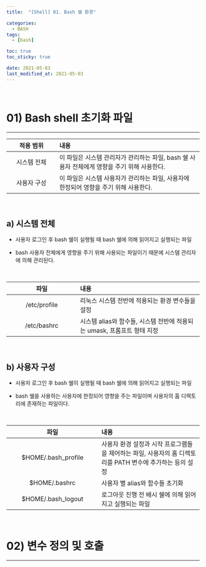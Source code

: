 ```yaml
---
title:  "[Shell] 01. Bash 쉘 환경" 

categories:
  - BASH
tags:
  - [bash]

toc: true
toc_sticky: true

date: 2021-05-03
last_modified_at: 2021-05-03
---
```

<br>

# 01) Bash shell 초기화 파일
---

<style>
table {
    font-size: 12pt;
}
table th:first-of-type {
    width: 5%;
}
table th:nth-of-type(2) {
    width: 15%;
}
table th:nth-of-type(3) {
    width: 50%;
}
table th:nth-of-type(4) {
    width: 30%;
}
big {
    font-size: 15pt;
}
</style>

| 적용 범위 | 내용 |
| :-----: | :------- |
| 시스템 전체 | 이 파일은 시스템 관리자가 관리하는 파일, bash 쉘 사용자 전체에게 영향을 주기 위해 사용한다. |
| 사용자 구성 | 이 파일은 시스템 사용자가 관리하는 파일, 사용자에 한정되어 영향을 주기 위해 사용한다. |

<br>

## a) 시스템 전체

+ 사용자 로그인 후 bash 쉘이 실행될 때 bash 쉘에 의해 읽어지고 실행되는 파일 

+ bash 사용자 전체에게 영향을 주기 위해 사용되는 파일이기 때문에 시스템 관리자에 의해 관리된다.

<br>

| 파일 | 내용 |
| :-----: | :------- |
|/etc/profile|리눅스 시스템 전반에 적용되는 환경 변수들을 설정|
|/etc/bashrc|시스템 alias와 함수들, 시스템 전반에 적용되는 umask, 프롬프트 형태 지정|

<br>

## b) 사용자 구성

+ 사용자 로그인 후 bash 쉘이 실행될 때 bash 쉘에 의해 읽어지고 실행되는 파일 

+ bash 쉘을 사용하는 사용자에 한정되어 영향을 주는 파일이며 사용자의 홈 디렉토리에 존재하는 파일이다.

<br>

| 파일 | 내용 |
| :-----: | :------- |
|$HOME/.bash_profile|사용자 환경 설정과 시작 프로그램들을 제어하는 파일, 사용자의 홈 디렉토리를 PATH 변수에 추가하는 등의 설정|
|$HOME/.bashrc|사용자 별 alias와 함수들 초기화|
|$HOME/.bash_logout|로그아웃 진행 전 배시 쉘에 의해 읽어지고 실행되는 파일|

<br>

# 02) 변수 정의 및 호출
---